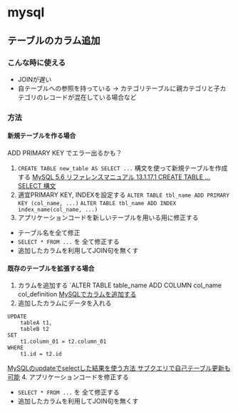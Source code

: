 # mysql

## テーブルのカラム追加
### こんな時に使える
- JOINが遅い
- 自テーブルへの参照を持っている
→ カテゴリテーブルに親カテゴリと子カテゴリのレコードが混在している場合など

### 方法
#### 新規テーブルを作る場合
ADD PRIMARY KEY でエラー出るかも？

1. `CREATE TABLE new_table AS SELECT ...` 構文を使って新規テーブルを作成する
[MySQL 5.6 リファレンスマニュアル 13.1.17.1 CREATE TABLE ... SELECT 構文](https://dev.mysql.com/doc/refman/5.6/ja/create-table-select.html)
2. 適宜PRIMARY KEY, INDEXを設定する
`ALTER TABLE tbl_name ADD PRIMARY KEY (col_name, ...)` 
`ALTER TABLE tbl_name ADD INDEX index_name(col_name, ...)`
3. アプリケーションコードを新しいテーブルを用いる用に修正する
- テーブル名を全て修正
- `SELECT * FROM ...` を 全て修正する
- 追加したカラムを利用してJOIN句を無くす


#### 既存のテーブルを拡張する場合
1. カラムを追加する
`ALTER TABLE table_name ADD COLUMN col_name col_definition
[MySQLでカラムを追加する](https://uxmilk.jp/12612)
2. 追加したカラムにデータを入れる
```
UPDATE
    tableA t1,
    tableB t2
SET 
    t1.column_01 = t2.column_01
WHERE
    t1.id = t2.id
```
[MySQLのupdateでselectした結果を使う方法 サブクエリで自己テーブル更新も可能](https://style.potepan.com/articles/19076.html)
4. アプリケーションコードを修正する
- `SELECT * FROM ...` を 全て修正する
- 追加したカラムを利用してJOIN句を無くす
<!--stackedit_data:
eyJoaXN0b3J5IjpbLTE2NTc2MDM2NTQsLTI3Njk0ODMxOCwxMD
E1NDkxNTIwLDExMTczNjk4MCw3NDIxOTU2MDVdfQ==
-->